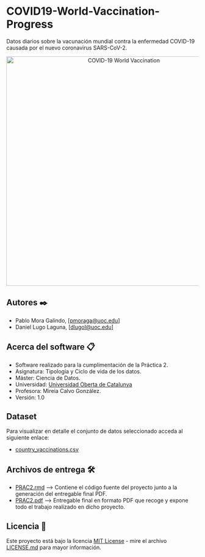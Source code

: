 # COVID19-World-Vaccination-Progress
Datos diarios sobre la vacunación mundial contra la enfermedad COVID-19 causada por el nuevo coronavirus SARS-CoV-2.

<p align="center">
  <img width="600" src="https://image.freepik.com/vector-gratis/fondo-vacuna-coronavirus-realista-jeringa-mano_52683-55650.jpg" alt="COVID-19 World Vaccination">
</p>

## Autores ✒️
* Pablo Mora Galindo, [pmoraga@uoc.edu]
* Daniel Lugo Laguna, [dlugol@uoc.edu]

## Acerca del software 📋
* Software realizado para la cumplimentación de la Práctica 2.
* Asignatura: Tipología y Ciclo de vida de los datos.
* Máster: Ciencia de Datos.
* Universidad: [Universidad Oberta de Catalunya](https://www.uoc.edu/portal/ca/index.html)
* Profesora: Mireia Calvo González.
* Versión: 1.0

## Dataset 
Para visualizar en detalle el conjunto de datos seleccionado acceda al siguiente enlace:
* [country_vaccinations.csv](./data/country_vaccinations.csv)

## Archivos de entrega 🛠️
* [PRAC2.rmd](./code/PRAC2.rmd) --> Contiene el código fuente del proyecto junto a la generación del entregable final PDF.
* [PRAC2.pdf](./code/PRAC2.pdf) --> Entregable final en formato PDF que recoge y expone todo el trabajo realizado en dicho proyecto.

## Licencia 📄
Este proyecto está bajo la licencia [MIT License](http://opensource.org/licenses/mit-license.php) - mire el archivo [LICENSE.md](LICENSE.md) para mayor información.
